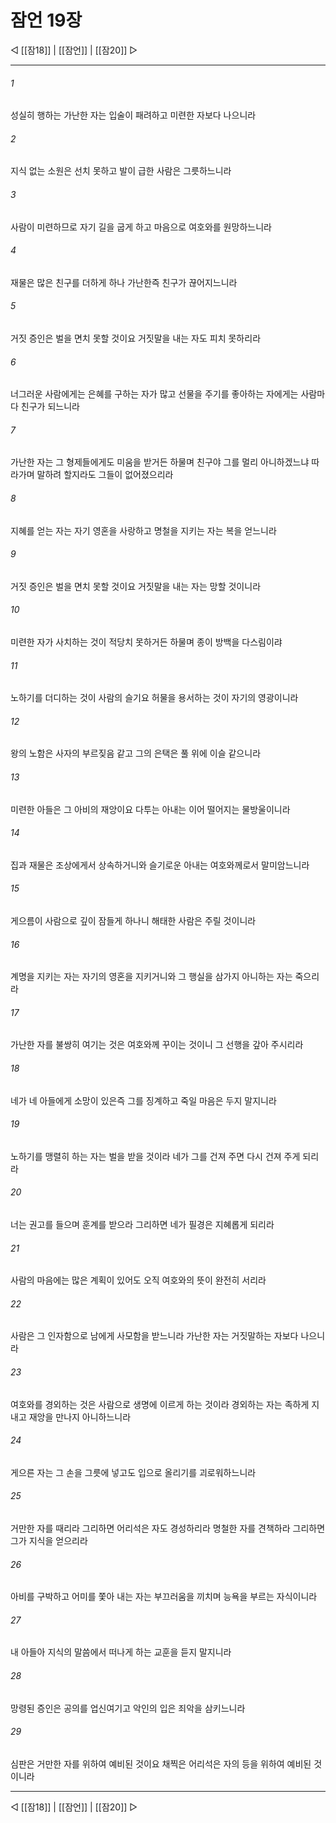 ﻿# 잠언 19장

◁ [[잠18]] | [[잠언]] | [[잠20]] ▷
***

###### 1
성실히 행하는 가난한 자는 입술이 패려하고 미련한 자보다 나으니라

###### 2
지식 없는 소원은 선치 못하고 발이 급한 사람은 그릇하느니라

###### 3
사람이 미련하므로 자기 길을 굽게 하고 마음으로 여호와를 원망하느니라

###### 4
재물은 많은 친구를 더하게 하나 가난한즉 친구가 끊어지느니라

###### 5
거짓 증인은 벌을 면치 못할 것이요 거짓말을 내는 자도 피치 못하리라

###### 6
너그러운 사람에게는 은혜를 구하는 자가 많고 선물을 주기를 좋아하는 자에게는 사람마다 친구가 되느니라

###### 7
가난한 자는 그 형제들에게도 미움을 받거든 하물며 친구야 그를 멀리 아니하겠느냐 따라가며 말하려 할지라도 그들이 없어졌으리라

###### 8
지혜를 얻는 자는 자기 영혼을 사랑하고 명철을 지키는 자는 복을 얻느니라

###### 9
거짓 증인은 벌을 면치 못할 것이요 거짓말을 내는 자는 망할 것이니라

###### 10
미련한 자가 사치하는 것이 적당치 못하거든 하물며 종이 방백을 다스림이랴

###### 11
노하기를 더디하는 것이 사람의 슬기요 허물을 용서하는 것이 자기의 영광이니라

###### 12
왕의 노함은 사자의 부르짖음 같고 그의 은택은 풀 위에 이슬 같으니라

###### 13
미련한 아들은 그 아비의 재앙이요 다투는 아내는 이어 떨어지는 물방울이니라

###### 14
집과 재물은 조상에게서 상속하거니와 슬기로운 아내는 여호와께로서 말미암느니라

###### 15
게으름이 사람으로 깊이 잠들게 하나니 해태한 사람은 주릴 것이니라

###### 16
계명을 지키는 자는 자기의 영혼을 지키거니와 그 행실을 삼가지 아니하는 자는 죽으리라

###### 17
가난한 자를 불쌍히 여기는 것은 여호와께 꾸이는 것이니 그 선행을 갚아 주시리라

###### 18
네가 네 아들에게 소망이 있은즉 그를 징계하고 죽일 마음은 두지 말지니라

###### 19
노하기를 맹렬히 하는 자는 벌을 받을 것이라 네가 그를 건져 주면 다시 건져 주게 되리라

###### 20
너는 권고를 들으며 훈계를 받으라 그리하면 네가 필경은 지혜롭게 되리라

###### 21
사람의 마음에는 많은 계획이 있어도 오직 여호와의 뜻이 완전히 서리라

###### 22
사람은 그 인자함으로 남에게 사모함을 받느니라 가난한 자는 거짓말하는 자보다 나으니라

###### 23
여호와를 경외하는 것은 사람으로 생명에 이르게 하는 것이라 경외하는 자는 족하게 지내고 재앙을 만나지 아니하느니라

###### 24
게으른 자는 그 손을 그릇에 넣고도 입으로 올리기를 괴로워하느니라

###### 25
거만한 자를 때리라 그리하면 어리석은 자도 경성하리라 명철한 자를 견책하라 그리하면 그가 지식을 얻으리라

###### 26
아비를 구박하고 어미를 쫓아 내는 자는 부끄러움을 끼치며 능욕을 부르는 자식이니라

###### 27
내 아들아 지식의 말씀에서 떠나게 하는 교훈을 듣지 말지니라

###### 28
망령된 증인은 공의를 업신여기고 악인의 입은 죄악을 삼키느니라

###### 29
심판은 거만한 자를 위하여 예비된 것이요 채찍은 어리석은 자의 등을 위하여 예비된 것이니라


***
◁ [[잠18]] | [[잠언]] | [[잠20]] ▷
